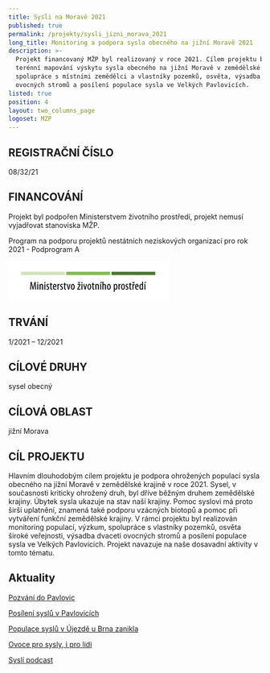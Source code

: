```yaml
---
title: Sysli na Moravě 2021
published: true
permalink: /projekty/sysli_jizni_morava_2021
long_title: Monitoring a podpora sysla obecného na jižní Moravě 2021
description: >-
  Projekt financovaný MŽP byl realizovaný v roce 2021. Cílem projektu bylo
  terénní mapování výskytu sysla obecného na jižní Moravě v zemědělské krajině,
  spolupráce s místními zemědělci a vlastníky pozemků, osvěta, výsadba dvaceti
  ovocných stromů a posílení populace sysla ve Velkých Pavlovicích. 
listed: true
position: 4
layout: two_columns_page
logoset: MZP
---
```

## REGISTRAČNÍ ČÍSLO

08/32/21

## FINANCOVÁNÍ

Projekt byl podpořen Ministerstvem životního prostředí, projekt nemusí vyjadřovat stanoviska MŽP.

Program na podporu projektů nestátních neziskových organizací pro rok 2021 - Podprogram A

![](/media/OPEU-Logo-MZP_20141218v.JPG)

## TRVÁNÍ

1/2021 – 12/2021

## CÍLOVÉ DRUHY

sysel obecný

## CÍLOVÁ OBLAST

jižní Morava

## CÍL PROJEKTU

Hlavním dlouhodobým cílem projektu je podpora ohrožených populací sysla obecného na jižní Moravě v zemědělské krajině v roce 2021. Sysel, v současnosti kriticky ohrožený druh, byl dříve běžným druhem zemědělské krajiny. Úbytek sysla ukazuje na stav naší krajiny. Pomoc syslovi má proto širší uplatnění, znamená také podporu vzácných biotopů a pomoc při vytváření funkční zemědělské krajiny. V rámci projektu byl realizován monitoring populací, výzkum, spolupráce s vlastníky pozemků, osvěta široké veřejnosti, výsadba dvaceti ovocných stromů a posílení populace sysla ve Velkých Pavlovicích. Projekt navazuje na naše dosavadní aktivity v tomto tématu.

## Aktuality
[Pozvání do Pavlovic](https://www.syslinavinici.cz/news/pozv%C3%A1n%C3%AD-do-pavlovic)

[Posílení syslů v Pavlovicích](https://www.syslinavinici.cz/news/pos%C3%ADlen%C3%AD-sysl%C5%AF-v-pavlovic%C3%ADch)

[Populace syslů v Újezdě u Brna zanikla](https://www.syslinavinici.cz/news/populace-sysl%C5%AF-v-%C3%BAjezd%C4%9B-u-brna-zanikla)

[Ovoce pro sysly, i pro lidi](https://www.syslinavinici.cz/news/ovoce-pro-sysly-i-pro-lidi)

[Syslí podcast](https://www.syslinavinici.cz/news/sysl%C3%AD-podcast)
